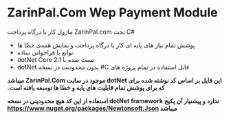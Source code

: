 # ZarinPal.Com Wep Payment Module
ماژول کار با درگاه پرداخت ZarinPal.com تحت C#
- ‫پوشش تمام نیاز های پایه ای کار با درگاه پرداخت و نمایش همه‌ی خطا ها
- ‫توابع با فراخوانی ساده
- ‫تست شده با dotNet Core 2.1
- ‫قابل استفاده در تمام پروژه های C# بدون محدودیت در نسخه dotNet

**‫این فایل بر اساس کد نوشته شده برای dotNet موجود در سایت ZarinPal.Com میباشد که برای پوشش تمام قابلیت های پایه و خطا ها توسعه یافته است.**

**استفاده از این کد هیچ محدودیتی در نسخه dotNet framework ندارد و پیشنیاز آن پکیج https://www.nuget.org/packages/Newtonsoft.Json میباشد**
